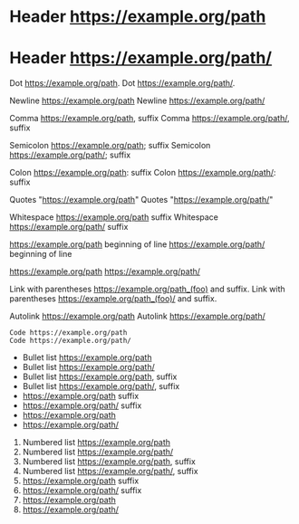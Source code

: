 # Header <https://example.org/path>
# Header <https://example.org/path/>

Dot <https://example.org/path>.
Dot <https://example.org/path/>.

Newline <https://example.org/path>
Newline <https://example.org/path/>

Comma <https://example.org/path>, suffix
Comma <https://example.org/path/>, suffix

Semicolon <https://example.org/path>; suffix
Semicolon <https://example.org/path/>; suffix

Colon <https://example.org/path>: suffix
Colon <https://example.org/path/>: suffix

Quotes "https://example.org/path"
Quotes "https://example.org/path/"

Whitespace <https://example.org/path> suffix
Whitespace <https://example.org/path/> suffix

<https://example.org/path> beginning of line
<https://example.org/path/> beginning of line

<https://example.org/path>
<https://example.org/path/>

Link with parentheses <https://example.org/path_(foo)> and suffix.
Link with parentheses <https://example.org/path_(foo)/> and suffix.

Autolink <https://example.org/path>
Autolink <https://example.org/path/>

	Code https://example.org/path
	Code https://example.org/path/

  - Bullet list <https://example.org/path>
  - Bullet list <https://example.org/path/>
  - Bullet list <https://example.org/path>, suffix
  - Bullet list <https://example.org/path/>, suffix
  - <https://example.org/path> suffix
  - <https://example.org/path/> suffix
  - <https://example.org/path>
  - <https://example.org/path/>

 1. Numbered list <https://example.org/path>
 2. Numbered list <https://example.org/path/>
 3. Numbered list <https://example.org/path>, suffix
 4. Numbered list <https://example.org/path/>, suffix
 5. <https://example.org/path> suffix
 6. <https://example.org/path/> suffix
 7. <https://example.org/path>
 8. <https://example.org/path/>
